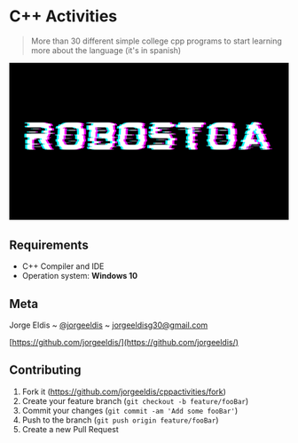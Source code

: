 # C++ Activities

> More than 30 different simple college cpp programs to start learning more about the language (it's in spanish)

![header](https://raw.githubusercontent.com/jorgeeldis/robostoa/main/robostoaheader.png)

## Requirements

*   C++ Compiler and IDE
*   Operation system: **Windows 10**

## Meta

Jorge Eldis ~ [@jorgeeldis](https://twitter.com/jorgeeldis) ~ jorgeeldisg30@gmail.com

[https://github.com/jorgeeldis/](https://github.com/jorgeeldis/)

## Contributing

1. Fork it (<https://github.com/jorgeeldis/cppactivities/fork>)
2. Create your feature branch (`git checkout -b feature/fooBar`)
3. Commit your changes (`git commit -am 'Add some fooBar'`)
4. Push to the branch (`git push origin feature/fooBar`)
5. Create a new Pull Request
